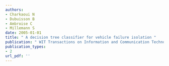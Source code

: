 ```yaml
---
authors: 
- Charkaoui N 
- Dubuisson B 
- Ambroise C 
- Millemann S 
date: 2005-01-01
title: " A decision tree classifier for vehicle failure isolation "
publication: " WIT Transactions on Information and Communication Technologies "
publication_types:
- 2
url_pdf: ''
---
```

